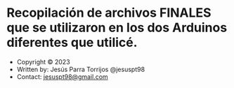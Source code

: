 # Recopilación de archivos FINALES que se utilizaron en los dos Arduinos diferentes que utilicé. 

* Copyright :copyright: 2023
* Written by: Jesús Parra Torrijos @jesuspt98 
* Contact: [jesuspt98@gmail.com](mailto:jesuspt98@gmail.com)

<br/>

